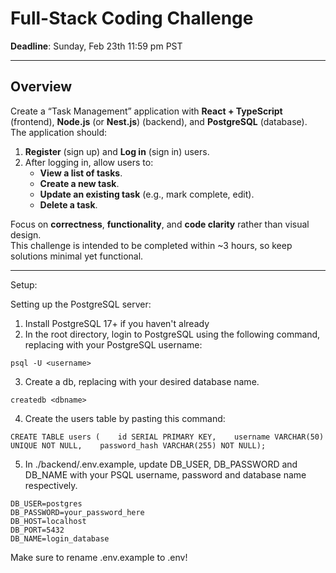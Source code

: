 # Full-Stack Coding Challenge

**Deadline**: Sunday, Feb 23th 11:59 pm PST

---

## Overview

Create a “Task Management” application with **React + TypeScript** (frontend), **Node.js** (or **Nest.js**) (backend), and **PostgreSQL** (database). The application should:

1. **Register** (sign up) and **Log in** (sign in) users.
2. After logging in, allow users to:
   - **View a list of tasks**.
   - **Create a new task**.
   - **Update an existing task** (e.g., mark complete, edit).
   - **Delete a task**.

Focus on **correctness**, **functionality**, and **code clarity** rather than visual design.  
This challenge is intended to be completed within ~3 hours, so keep solutions minimal yet functional.

---
Setup:

Setting up the PostgreSQL server:
1. Install PostgreSQL 17+ if you haven't already
2. In the root directory, login to PostgreSQL using the following command, replacing <username> with your PostgreSQL username:
```
psql -U <username>
```
3. Create a db, replacing <dbname> with your desired database name.
```
createdb <dbname>
```
4. Create the users table by pasting this command:
```
CREATE TABLE users (    id SERIAL PRIMARY KEY,    username VARCHAR(50) UNIQUE NOT NULL,    password_hash VARCHAR(255) NOT NULL);
```
5. In ./backend/.env.example, update DB_USER, DB_PASSWORD and DB_NAME with your PSQL username, password and database name respectively.
```
DB_USER=postgres
DB_PASSWORD=your_password_here
DB_HOST=localhost
DB_PORT=5432
DB_NAME=login_database
```
Make sure to rename .env.example to .env!


